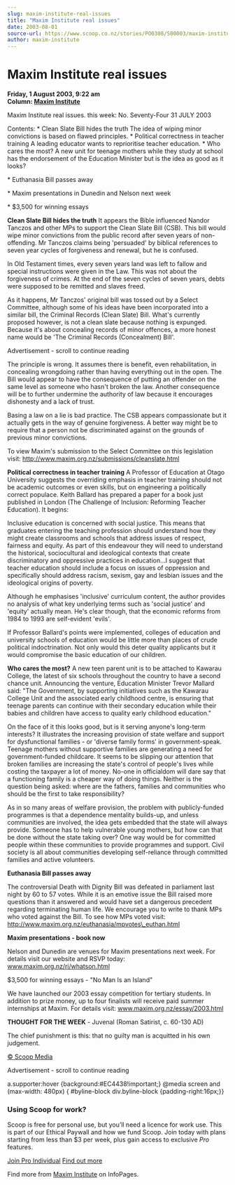 ```yaml
---
slug: maxim-institute-real-issues
title: "Maxim Institute real issues"
date: 2003-08-01
source-url: https://www.scoop.co.nz/stories/PO0308/S00003/maxim-institute-real-issues.htm
author: maxim-institute
---
```

Maxim Institute real issues
===========================

**Friday, 1 August 2003, 9:22 am**  
**Column: [Maxim Institute](https://info.scoop.co.nz/Maxim_Institute)**

Maxim Institute real issues. this week: No. Seventy-Four 31 JULY 2003

Contents: \* Clean Slate Bill hides the truth The idea of wiping minor convictions is based on flawed principles. \* Political correctness in teacher training A leading educator wants to reprioritise teacher education. \* Who cares the most? A new unit for teenage mothers while they study at school has the endorsement of the Education Minister but is the idea as good as it looks?

\* Euthanasia Bill passes away

\* Maxim presentations in Dunedin and Nelson next week

\* $3,500 for winning essays

**Clean Slate Bill hides the truth** It appears the Bible influenced Nandor Tanczos and other MPs to support the Clean Slate Bill (CSB). This bill would wipe minor convictions from the public record after seven years of non-offending. Mr Tanczos claims being 'persuaded' by biblical references to seven year cycles of forgiveness and renewal, but he is confused.

In Old Testament times, every seven years land was left to fallow and special instructions were given in the Law. This was not about the forgiveness of crimes. At the end of the seven cycles of seven years, debts were supposed to be remitted and slaves freed.

As it happens, Mr Tanczos' original bill was tossed out by a Select Committee, although some of his ideas have been incorporated into a similar bill, the Criminal Records (Clean Slate) Bill. What's currently proposed however, is not a clean slate because nothing is expunged. Because it's about concealing records of minor offences, a more honest name would be 'The Criminal Records (Concealment) Bill'.

Advertisement - scroll to continue reading





The principle is wrong. It assumes there is benefit, even rehabilitation, in concealing wrongdoing rather than having everything out in the open. The Bill would appear to have the consequence of putting an offender on the same level as someone who hasn't broken the law. Another consequence will be to further undermine the authority of law because it encourages dishonesty and a lack of trust.

Basing a law on a lie is bad practice. The CSB appears compassionate but it actually gets in the way of genuine forgiveness. A better way might be to require that a person not be discriminated against on the grounds of previous minor convictions.

To view Maxim's submission to the Select Committee on this legislation visit: http://www.maxim.org.nz/submissions/cleanslate.html

**Political correctness in teacher training** A Professor of Education at Otago University suggests the overriding emphasis in teacher training should not be academic outcomes or even skills, but on engineering a politically correct populace. Keith Ballard has prepared a paper for a book just published in London (The Challenge of Inclusion: Reforming Teacher Education). It begins:

Inclusive education is concerned with social justice. This means that graduates entering the teaching profession should understand how they might create classrooms and schools that address issues of respect, fairness and equity. As part of this endeavour they will need to understand the historical, sociocultural and ideological contexts that create discriminatory and oppressive practices in education...I suggest that teacher education should include a focus on issues of oppression and specifically should address racism, sexism, gay and lesbian issues and the ideological origins of poverty.

Although he emphasises 'inclusive' curriculum content, the author provides no analysis of what key underlying terms such as 'social justice' and 'equity' actually mean. He's clear though, that the economic reforms from 1984 to 1993 are self-evident 'evils'.

If Professor Ballard's points were implemented, colleges of education and university schools of education would be little more than places of crude political indoctrination. Not only would this deter quality applicants but it would compromise the basic education of our children.

**Who cares the most?** A new teen parent unit is to be attached to Kawarau College, the latest of six schools throughout the country to have a second chance unit. Announcing the venture, Education Minister Trevor Mallard said: "The Government, by supporting initiatives such as the Kawarau College Unit and the associated early childhood centre, is ensuring that teenage parents can continue with their secondary education while their babies and children have access to quality early childhood education."

On the face of it this looks good, but is it serving anyone's long-term interests? It illustrates the increasing provision of state welfare and support for dysfunctional families - or 'diverse family forms' in government-speak. Teenage mothers without supportive families are generating a need for government-funded childcare. It seems to be slipping our attention that broken families are increasing the state's control of people's lives while costing the taxpayer a lot of money. No-one in officialdom will dare say that a functioning family is a cheaper way of doing things. Neither is the question being asked: where are the fathers, families and communities who should be the first to take responsibility?

As in so many areas of welfare provision, the problem with publicly-funded programmes is that a dependence mentality builds-up, and unless communities are involved, the idea gets embedded that the state will always provide. Someone has to help vulnerable young mothers, but how can that be done without the state taking over? One way would be for committed people within these communities to provide programmes and support. Civil society is all about communities developing self-reliance through committed families and active volunteers.

**Euthanasia Bill passes away**

The controversial Death with Dignity Bill was defeated in parliament last night by 60 to 57 votes. While it is an emotive issue the Bill raised more questions than it answered and would have set a dangerous precedent regarding terminating human life. We encourage you to write to thank MPs who voted against the Bill. To see how MPs voted visit: http://www.maxim.org.nz/euthanasia/mpvotes\_euthan.html

**Maxim presentations - book now**

Nelson and Dunedin are venues for Maxim presentations next week. For details visit our website and RSVP today: www.maxim.org.nz/ri/whatson.html

$3,500 for winning essays - "No Man Is an Island"

We have launched our 2003 essay competition for tertiary students. In addition to prize money, up to four finalists will receive paid summer internships at Maxim. For details visit: www.maxim.org.nz/essay/2003.html

**THOUGHT FOR THE WEEK** - Juvenal (Roman Satirist, c. 60-130 AD)

The chief punishment is this: that no guilty man is acquitted in his own judgement.  

[© Scoop Media](http://www.scoop.co.nz/about/terms.html)  

Advertisement - scroll to continue reading



a.supporter:hover {background:#EC4438!important;} @media screen and (max-width: 480px) { #byline-block div.byline-block {padding-right:16px;}}

### Using Scoop for work?

Scoop is free for personal use, but you’ll need a licence for work use. This is part of our Ethical Paywall and how we fund Scoop. Join today with plans starting from less than $3 per week, plus gain access to exclusive _Pro_ features.  
  
[Join Pro Individual](https://pro.scoop.co.nz/Individual/?from=ProIn24) [Find out more](https://pro.scoop.co.nz/using-scoop-for-work/?from=ProIn24)

Find more from [Maxim Institute](https://info.scoop.co.nz/Maxim_Institute) on InfoPages.